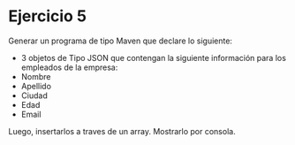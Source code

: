 ﻿# Ejercicio 5

Generar un programa de tipo Maven que declare lo siguiente:
- 3 objetos de Tipo JSON que contengan la siguiente información para los empleados de la empresa:
- Nombre
- Apellido
- Ciudad
- Edad
- Email

Luego, insertarlos a traves de un array. Mostrarlo por consola.

